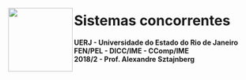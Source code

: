 <img src="https://uploaddeimagens.com.br/images/001/739/674/full/logo_uerj_pb.png?1542844091" width="130" style="margin-top:30px;" align="left"/>

# Sistemas concorrentes

**UERJ - Universidade do Estado do Rio de Janeiro**  
**FEN/PEL - DICC/IME - CComp/IME**  
**2018/2 - Prof. Alexandre Sztajnberg**
